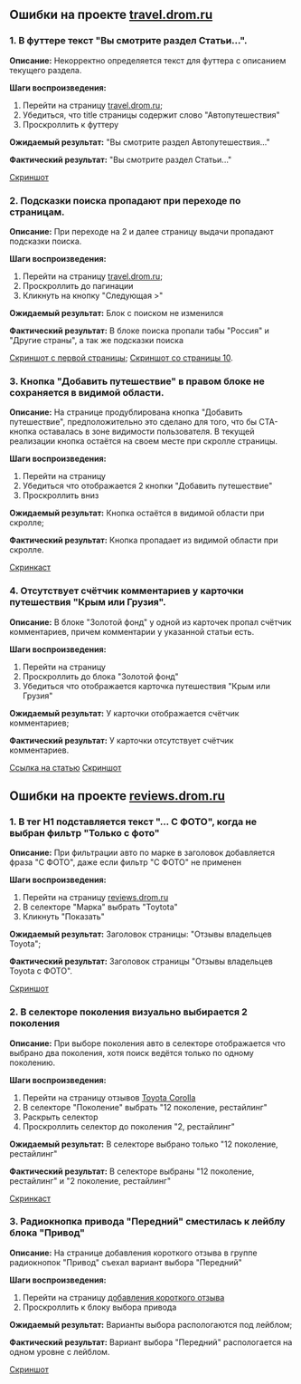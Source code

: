 ##  Ошибки на проекте [travel.drom.ru](https://travel.drom.ru/)

### 1. В футтере текст "Вы смотрите раздел Статьи...".
**Описание:** Некорректно определяется текст для футтера с описанием текущего раздела. 

**Шаги воспроизведения:**
1. Перейти на страницу [travel.drom.ru](https://travel.drom.ru/);
2. Убедиться, что title страницы содержит слово "Автопутешествия"
3. Проскроллить к футтеру

**Ожидаемый результат:** "Вы смотрите раздел Автопутешествия..."

**Фактический результат:** "Вы смотрите раздел Статьи..."

[Скриншот](https://skr.sh/sSSGcpyuwmP)

### 2. Подсказки поиска пропадают при переходе по страницам.
**Описание:** При переходе на 2 и далее страницу выдачи пропадают подсказки поиска.
    
**Шаги воспроизведения:**
1. Перейти на страницу [travel.drom.ru](https://travel.drom.ru/);
2. Проскроллить до пагинации
3. Кликнуть на кнопку "Следующая >"

**Ожидаемый результат:** Блок с поиском не изменился

**Фактический результат:** В блоке поиска пропали табы "Россия" и "Другие страны", а так же подсказки поиска
    
[Скриншот с первой страницы](https://skr.sh/sSVUQm1jbQu);
[Скриншот со страницы 10](https://skr.sh/sSV6XwuLg0c).

### 3. Кнопка "Добавить путешествие" в правом блоке не сохраняется в видимой области. 

**Описание:** На странице продублирована кнопка "Добавить путешествие", предположительно это сделано для того, что бы CTA-кнопка оставалась в зоне видимости пользователя. В текущей реализации кнопка остаётся на своем месте при скролле страницы.
    
**Шаги воспроизведения:**
1. Перейти на страницу
2. Убедиться что отображается 2 кнопки "Добавить путешествие"
3. Проскроллить вниз
    
**Ожидаемый результат:** Кнопка остаётся в видимой области при скролле;

**Фактический результат:** Кнопка пропадает из видимой области при скролле.

[Скринкаст](https://skrinshoter.ru/vSXbbboqAJ4)


### 4. Отсутствует счётчик комментариев у карточки путешествия "Крым или Грузия".

**Описание:** В блоке "Золотой фонд" у одной из карточек пропал счётчик комментариев, причем комментарии у указанной статьи есть.
    
**Шаги воспроизведения:**
1. Перейти на страницу
2. Проскроллить до блока "Золотой фонд"
3. Убедиться что отображается карточка путешествия "Крым или Грузия"
    
**Ожидаемый результат:** У карточки отображается счётчик комментариев;

**Фактический результат:** У карточки отсутствует счётчик комментариев.
    
[Ссылка на статью](https://travel.drom.ru/57467/)
[Скриншот](https://skr.sh/sSXePMiuSTk)

## Ошибки на проекте [reviews.drom.ru](https://www.drom.ru/reviews/)

### 1. В тег H1 подставляется текст "... С ФОТО", когда не выбран фильтр "Только с фото"
**Описание:** При фильтрации авто по марке в заголовок добавляется фраза "С ФОТО", даже если фильтр "С ФОТО" не применен
    
**Шаги воспроизведения:**
1. Перейти на страницу [reviews.drom.ru](https://www.drom.ru/reviews/)
2. В селекторе "Марка" выбрать "Toytota"
3. Кликнуть "Показать"
    
**Ожидаемый результат:** Заголовок страницы: "Отзывы владельцев Toyota";

**Фактический результат:** Заголовок страницы "Отзывы владельцев Toyota с ФОТО".

[Скриншот](https://skr.sh/sSWwhNHz11c)


### 2. В селекторе поколения визуально выбирается 2 поколения
**Описание:** При выборе поколения авто в селекторе отображается что выбрано два поколения, хотя поиск ведётся только по одному поколению.
    
**Шаги воспроизведения:**
1. Перейти на страницу отзывов [Toyota Corolla](https://www.drom.ru/reviews/toyota/corolla/)
2. В селекторе "Поколение" выбрать "12 поколение, рестайлинг"
3. Раскрыть селектор
4. Проскроллить селектор до поколения "2, рестайлинг"
    
**Ожидаемый результат:** В селекторе выбрано только "12 поколение, рестайлинг"

**Фактический результат:** В селекторе выбраны "12 поколение, рестайлинг" и "2 поколение, рестайлинг"

[Скринкаст](https://skr.sh/vSWA6VYgA4r)


### 3. Радиокнопка привода "Передний" сместилась к лейблу блока "Привод"
**Описание:** На странице добавления короткого отзыва в группе радиокнопок "Привод" съехал вариант выбора "Передний"
    
**Шаги воспроизведения:**
1. Перейти на страницу [добавления короткого отзыва](https://www.drom.ru/reviews/add_5kopeek/)
2. Проскроллить к блоку выбора привода
    
**Ожидаемый результат:** Варианты выбора распологаются под лейблом;

**Фактический результат:** Вариант выбора "Передний" распологается на одном уровне с лейблом.
    
[Скриншот](https://skr.sh/sSWP8l9sKva)

